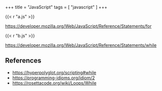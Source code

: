 +++
title = "JavaScript"
tags = [ "javascript" ]
+++

{{< r "a.js" >}}

<https://developer.mozilla.org/Web/JavaScript/Reference/Statements/for>

{{< r "b.js" >}}

<https://developer.mozilla.org/Web/JavaScript/Reference/Statements/while>

## References

- <https://hyperpolyglot.org/scripting#while>
- <https://programming-idioms.org/idiom/2>
- <https://rosettacode.org/wiki/Loops/While>
